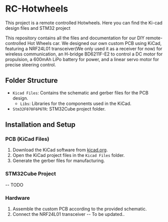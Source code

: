 # RC-Hotwheels
This project is a remote controlled Hotwheels. Here you can find the Ki-cad design files and STM32 project

This repository contains all the files and documentation for our DIY remote-controlled Hot Wheels car. We designed our own custom PCB using KiCad, featuring a NRF24L01 transceiver(We only used it as a receiver for now) for wireless communication, an H-bridge BD6211F-E2 to control a DC motor for propulsion, a 600mAh LiPo battery for power, and a linear servo motor for precise steering control.
## Folder Structure

- `Kicad Files`: Contains the schematic and gerber files for the PCB design.
  - `Libs`: Libraries for the components used in the KiCad.
- `Stm32F070F6P6TR`: STM32Cube project folder.

## Installation and Setup

### PCB (KiCad Files)

1. Download the KiCad software from [kicad.org](https://www.kicad.org/).
2. Open the KiCad project files in the `Kicad Files` folder.
3. Generate the gerber files for manufacturing.

### STM32Cube Project

-- TODO

### Hardware

1. Assemble the custom PCB according to the provided schematic.
2. Connect the NRF24L01 transceiver
-- To be updated..
